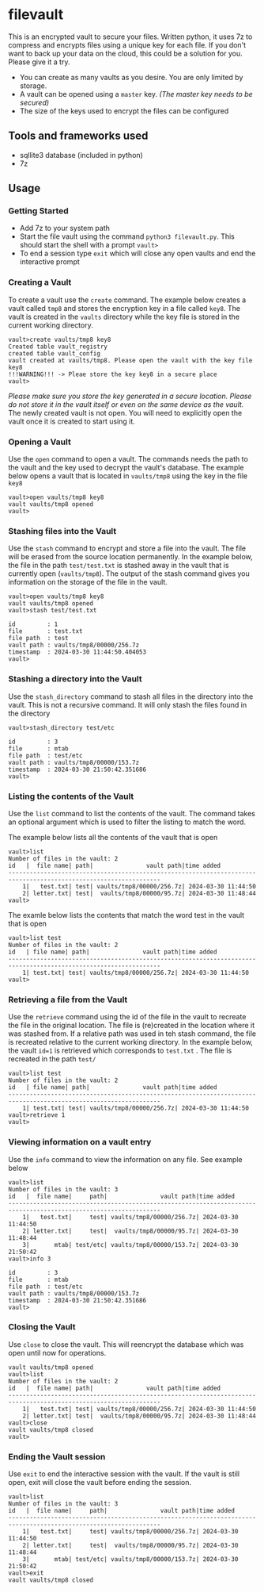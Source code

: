 # filevault
This is an encrypted vault to secure your files. Written python, it uses 7z to compress and encrypts files using a unique key for each file.  If you don't want to back up your data on the cloud, this could be a solution for you. Please give it a try.

   * You can create as many vaults as you desire. You are only limited by storage.
   * A vault can be opened using a `master` key. _(The master key needs to be secured)_
   * The size of the keys used to encrypt the files can be configured

## Tools and frameworks used

   * sqllite3 database (included in python)
   * 7z

## Usage


### Getting Started

   * Add 7z to your system path
   * Start the file vault using the command `python3 filevault.py`. This should start the shell with a prompt `vault>`
   * To end a session type `exit` which will close any open vaults and end the interactive prompt

### Creating a Vault

To create a vault use the `create` command. The example below creates a vault called `tmp8` and stores the encryption key in a file called `key8`. The vault is created in the `vaults` directory while the key file is stored in the current working directory.

```
vault>create vaults/tmp8 key8
Created table vault_registry
created table vault_config
vault created at vaults/tmp8. Please open the vault with the key file key8
!!!WARNING!!! -> Pleae store the key key8 in a secure place
vault>

```
*Please make sure you store the key generated in a secure location. Please do not store it in the vault itself or even on the same device as the vault.* The newly created vault is not open. You will need to explicitly open the vault once it is created to start using it.

### Opening a Vault


Use the `open` command to open a vault. The commands needs the path to the vault and the key used to decrypt the vault's database. The example below opens a vault that is located in `vaults/tmp8` using the key in the file `key8`

```
vault>open vaults/tmp8 key8
vault vaults/tmp8 opened
vault>
```


### Stashing files into the Vault

Use the `stash` command to encrypt and store a file into the vault. The file will be erased from the source location permanently. In the example below, the file in the path `test/test.txt` is stashed away in the vault that is currently open (`vaults/tmp8`). The output of the stash command gives you information on the storage of the file in the vault.

```
vault>open vaults/tmp8 key8
vault vaults/tmp8 opened
vault>stash test/test.txt

id         : 1
file       : test.txt
file path  : test
vault path : vaults/tmp8/00000/256.7z
timestamp  : 2024-03-30 11:44:50.404053
vault>
```

### Stashing a directory into the Vault

Use the `stash_directory` command to stash all files in the directory into the vault. This is not a recursive command. It will only stash the files found in the directory

```
vault>stash_directory test/etc

id         : 3
file       : mtab
file path  : test/etc
vault path : vaults/tmp8/00000/153.7z
timestamp  : 2024-03-30 21:50:42.351686
vault>
```

### Listing the contents of the Vault

Use the `list` command to list the contents of the vault. The command takes an optional argument which is used to filter the listing to match the word. 

The example below lists all the contents of the vault that is open

```
vault>list
Number of files in the vault: 2
id   |  file name| path|               vault path|time added
-----------------------------------------------------------------------------------------------------------------
    1|   test.txt| test| vaults/tmp8/00000/256.7z| 2024-03-30 11:44:50
    2| letter.txt| test|  vaults/tmp8/00000/95.7z| 2024-03-30 11:48:44
vault>
```

The examle below lists the contents that match the word test in the vault that is open

```
vault>list test
Number of files in the vault: 2
id   | file name| path|               vault path|time added
-----------------------------------------------------------------------------------------------------------------
    1| test.txt| test| vaults/tmp8/00000/256.7z| 2024-03-30 11:44:50
vault>
```

### Retrieving a file from the Vault

Use the `retrieve` command using the id of the file in the vault to recreate the file in the original location.  The file is (re)created in the location where it was stashed from. If a relative path was used in teh stash command, the file is recreated relative to the current working directory. In the example below, the vault `id=1` is retrieved which corresponds to `test.txt` . The file is recreated in the path `test/`

```
vault>list test
Number of files in the vault: 2
id   | file name| path|               vault path|time added
-----------------------------------------------------------------------------------------------------------------
    1| test.txt| test| vaults/tmp8/00000/256.7z| 2024-03-30 11:44:50
vault>retrieve 1
vault>
```


### Viewing information on a vault entry

Use the `info` command to view the information on any file. See example below

```
vault>list
Number of files in the vault: 3
id   |  file name|     path|               vault path|time added
-----------------------------------------------------------------------------------------------------------------
    1|   test.txt|     test| vaults/tmp8/00000/256.7z| 2024-03-30 11:44:50
    2| letter.txt|     test|  vaults/tmp8/00000/95.7z| 2024-03-30 11:48:44
    3|       mtab| test/etc| vaults/tmp8/00000/153.7z| 2024-03-30 21:50:42
vault>info 3

id         : 3
file       : mtab
file path  : test/etc
vault path : vaults/tmp8/00000/153.7z
timestamp  : 2024-03-30 21:50:42.351686
vault>
```

### Closing  the Vault

Use `close` to close the vault. This will reencrypt the database which was open until now for operations.

```
vault vaults/tmp8 opened
vault>list
Number of files in the vault: 2
id   |  file name| path|               vault path|time added
-----------------------------------------------------------------------------------------------------------------
    1|   test.txt| test| vaults/tmp8/00000/256.7z| 2024-03-30 11:44:50
    2| letter.txt| test|  vaults/tmp8/00000/95.7z| 2024-03-30 11:48:44
vault>close
vault vaults/tmp8 closed
vault>
```

### Ending  the Vault session

Use `exit` to end the interactive session with the vault. If the vault is still open, exit will close the vault before ending the session.


```
vault>list
Number of files in the vault: 3
id   |  file name|     path|               vault path|time added
-----------------------------------------------------------------------------------------------------------------
    1|   test.txt|     test| vaults/tmp8/00000/256.7z| 2024-03-30 11:44:50
    2| letter.txt|     test|  vaults/tmp8/00000/95.7z| 2024-03-30 11:48:44
    3|       mtab| test/etc| vaults/tmp8/00000/153.7z| 2024-03-30 21:50:42
vault>exit
vault vaults/tmp8 closed

```


